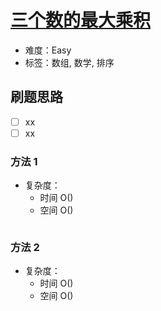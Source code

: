 # [三个数的最大乘积](https://leetcode-cn.com/problems/maximum-product-of-three-numbers/)

- 难度：Easy
- 标签：数组, 数学, 排序

## 刷题思路

- [ ] xx
- [ ] xx

### 方法 1

- 复杂度：
    - 时间 O()
    - 空间 O()

``` js

```

### 方法 2

- 复杂度：
    - 时间 O()
    - 空间 O()

``` js

```
